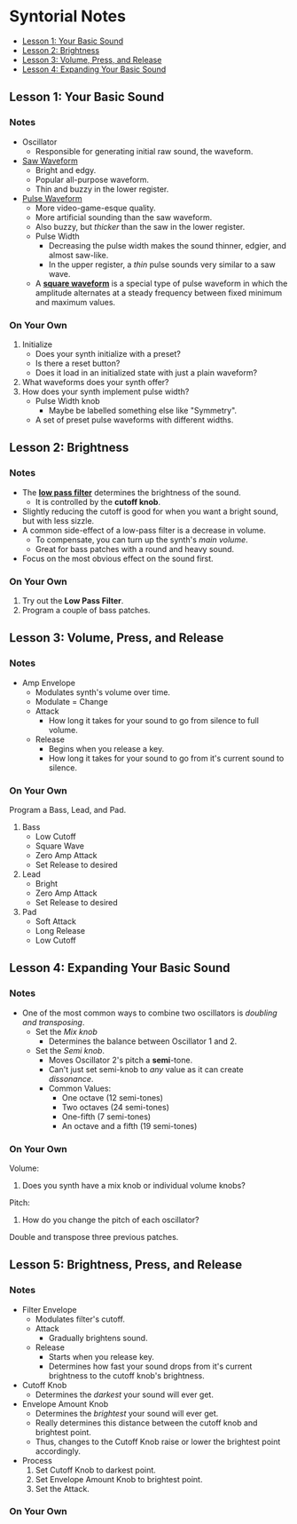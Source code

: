 # Syntorial Notes

* [Lesson 1: Your Basic Sound](#lesson-1-your-basic-sound)
* [Lesson 2: Brightness](#lesson-2-brightness)
* [Lesson 3: Volume, Press, and Release](#lesson-3-volume-press-and-release)
* [Lesson 4: Expanding Your Basic Sound](#lesson-4-expanding-your-basic-sound)


## Lesson 1: Your Basic Sound
### Notes
* Oscillator
    * Responsible for generating initial raw sound, the waveform.
* [Saw Waveform](https://en.wikipedia.org/wiki/Sawtooth_wave)
    * Bright and edgy.
    * Popular all-purpose waveform.
    * Thin and buzzy in the lower register.
* [Pulse Waveform](https://en.wikipedia.org/wiki/Pulse_wave)
    * More video-game-esque quality.
    * More artificial sounding than the saw waveform. 
    * Also buzzy, but *thicker* than the saw in the lower register.
    * Pulse Width
        * Decreasing the pulse width makes the sound thinner, edgier, and almost saw-like.
        * In the upper register, a *thin* pulse sounds very similar to a saw wave.
    * A [**square waveform**](https://en.wikipedia.org/wiki/Square_wave) is a special type of pulse waveform in which the amplitude alternates at a steady frequency between fixed minimum and maximum values.

### On Your Own
1. Initialize
    * Does your synth initialize with a preset?
    * Is there a reset button?
    * Does it load in an initialized state with just a plain waveform?
2. What waveforms does your synth offer?
3. How does your synth implement pulse width?
    * Pulse Width knob
        * Maybe be labelled something else like "Symmetry".
    * A set of preset pulse waveforms with different widths.

## Lesson 2: Brightness
### Notes
* The [**low pass filter**](https://en.wikipedia.org/wiki/Low-pass_filter) determines the brightness of the sound.
    * It is controlled by the **cutoff knob**.
* Slightly reducing the cutoff is good for when you want a bright sound, but with less sizzle.
* A common side-effect of a low-pass filter is a decrease in volume.
    * To compensate, you can turn up the synth's *main volume*.
    * Great for bass patches with a round and heavy sound.
* Focus on the most obvious effect on the sound first.

### On Your Own
1. Try out the **Low Pass Filter**.
2. Program a couple of bass patches.

## Lesson 3: Volume, Press, and Release
### Notes
* Amp Envelope
    * Modulates synth's volume over time.
    * Modulate = Change
    * Attack
        * How long it takes for your sound to go from silence to full volume.
    * Release
        * Begins when you release a key.
        * How long it takes for your sound to go from it's current sound to silence.

### On Your Own
Program a Bass, Lead, and Pad.

1. Bass
    * Low Cutoff
    * Square Wave
    * Zero Amp Attack
    * Set Release to desired
2. Lead
    * Bright
    * Zero Amp Attack
    * Set Release to desired
3. Pad
    * Soft Attack
    * Long Release
    * Low Cutoff

## Lesson 4: Expanding Your Basic Sound
### Notes
* One of the most common ways to combine two oscillators is *doubling and transposing*.
    * Set the *Mix knob*
        * Determines the balance between Oscillator 1 and 2.
    * Set the *Semi knob*.
        * Moves Oscillator 2's pitch a **semi**-tone.
        * Can't just set semi-knob to *any* value as it can create *dissonance*.
        * Common Values:
            * One octave (12 semi-tones)
            * Two octaves (24 semi-tones)
            * One-fifth (7 semi-tones)
            * An octave and a fifth (19 semi-tones)

### On Your Own
Volume:
1. Does you synth have a mix knob or individual volume knobs?

Pitch:
1. How do you change the pitch of each oscillator?

Double and transpose three previous patches.

## Lesson 5: Brightness, Press, and Release
### Notes
* Filter Envelope
    * Modulates filter's cutoff.
    * Attack
        * Gradually brightens sound.
    * Release
        * Starts when you release key.
        * Determines how fast your sound drops from it's current brightness to the cutoff knob's brightness.
* Cutoff Knob
    * Determines the *darkest* your sound will ever get.
* Envelope Amount Knob
    * Determines the *brightest* your sound will ever get.
    * Really determines this distance between the cutoff knob and brightest point.
    * Thus, changes to the Cutoff Knob raise or lower the brightest point accordingly.
* Process
    1. Set Cutoff Knob to darkest point.
    2. Set Envelope Amount Knob to brightest point.
    3. Set the Attack.

### On Your Own
